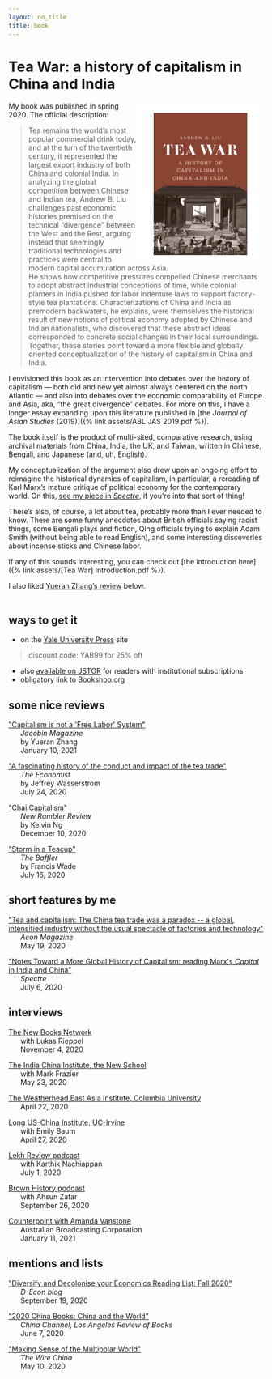 ```yaml
---
layout: no_title
title: book
---
```


# Tea War: a history of capitalism in China and India


<p align="right">
  <a href="https://yalebooks.yale.edu/book/9780300243734/tea-war">
    <img align="right" width="250" src="/assets/Liu cover DESIGN.png"></a></p>

My book was published in spring 2020. The official description:

> Tea remains the world’s most popular commercial drink today, and at the turn of the twentieth century, it represented the largest export industry of both China and colonial India. In analyzing the global competition between Chinese and Indian tea, Andrew B. Liu challenges past economic histories premised on the technical “divergence” between the West and the Rest, arguing instead that seemingly traditional technologies and practices were central to modern capital accumulation across Asia.   
>He shows how competitive pressures compelled Chinese merchants to adopt abstract industrial conceptions of time, while colonial planters in India pushed for labor indenture laws to support factory-style tea plantations. 
>Characterizations of China and India as premodern backwaters, he explains, were themselves the historical result of new notions of political economy adopted by Chinese and Indian nationalists, who discovered that these abstract ideas corresponded to concrete social changes in their local surroundings.   
>Together, these stories point toward a more flexible and globally oriented conceptualization of the history of capitalism in China and India.

I envisioned this book as an intervention into debates over the history of capitalism — both old and new yet almost always centered on the north Atlantic — and also into debates over the economic comparability of Europe and Asia, aka, “the great divergence” debates. For more on this, I have a longer essay expanding upon this literature published in [the *Journal of Asian Studies* (2019)]({% link assets/ABL JAS 2019.pdf %}). 

The book itself is the product of multi-sited, comparative research, using archival materials from China, India, the UK, and Taiwan, written in Chinese, Bengali, and Japanese (and, uh, English). 

My conceptualization of the argument also drew upon an ongoing effort to reimagine the historical dynamics of capitalism, in particular, a rereading of Karl Marx’s mature critique of political economy for the contemporary world. On this, [see my piece in *Spectre*](https://spectrejournal.com/notes-toward-a-more-global-history-of-capitalism/), if you're into that sort of thing! 

There’s also, of course, a lot about tea, probably more than I ever needed to know. There are some funny anecdotes about British officials saying racist things, some Bengali plays and fiction, Qing officials trying to explain Adam Smith (without being able to read English), and some interesting discoveries about incense sticks and Chinese labor.

If any of this sounds interesting, you can check out [the introduction here]({% link assets/[Tea War] Introduction.pdf %}). 

I also liked [Yueran Zhang’s review](https://jacobinmag.com/2021/01/tea-war-book-review-capitalism-china-india) below. 
<br><br>
## ways to get it

* on the [Yale University Press](https://yalebooks.yale.edu/book/9780300243734/tea-war) site
> discount code: YAB99 for 25% off

* also [available on JSTOR](https://www.jstor.org/stable/j.ctvzpv6sm) for readers with institutional subscriptions  
* obligatory link to [Bookshop.org](https://bookshop.org/books/tea-war-a-history-of-capitalism-in-china-and-india/9780300243734?aid=10015)


## some nice reviews
["Capitalism is not a 'Free Labor' System"](https://jacobinmag.com/2021/01/tea-war-book-review-capitalism-china-india)   
&nbsp;&nbsp;&nbsp;&nbsp;&nbsp;&nbsp;*Jacobin Magazine*  
&nbsp;&nbsp;&nbsp;&nbsp;&nbsp;&nbsp;by Yueran Zhang   
&nbsp;&nbsp;&nbsp;&nbsp;&nbsp;&nbsp;January 10, 2021

["A fascinating history of the conduct and impact of the tea trade"](https://www.economist.com/prospero/2020/07/24/a-fascinating-history-of-the-conduct-and-impact-of-the-tea-trade)  
&nbsp;&nbsp;&nbsp;&nbsp;&nbsp;&nbsp;*The Economist*  
&nbsp;&nbsp;&nbsp;&nbsp;&nbsp;&nbsp;by Jeffrey Wasserstrom  
&nbsp;&nbsp;&nbsp;&nbsp;&nbsp;&nbsp;July 24, 2020

["Chai Capitalism"](https://newramblerreview.com/book-reviews/history/chai-capitalism)  
&nbsp;&nbsp;&nbsp;&nbsp;&nbsp;&nbsp;*New Rambler Review*   
&nbsp;&nbsp;&nbsp;&nbsp;&nbsp;&nbsp;by Kelvin Ng  
&nbsp;&nbsp;&nbsp;&nbsp;&nbsp;&nbsp;December 10, 2020

["Storm in a Teacup"](https://thebaffler.com/latest/storm-in-a-teacup-wade)  
&nbsp;&nbsp;&nbsp;&nbsp;&nbsp;&nbsp;*The Baffler*  
&nbsp;&nbsp;&nbsp;&nbsp;&nbsp;&nbsp;by Francis Wade  
&nbsp;&nbsp;&nbsp;&nbsp;&nbsp;&nbsp;July 16, 2020

## short features by me

["Tea and capitalism: The China tea trade was a paradox -- a global, intensified industry without the usual spectacle of factories and technology"](https://aeon.co/essays/the-china-tea-trade-was-a-paradox-of-global-capitalism)  
&nbsp;&nbsp;&nbsp;&nbsp;&nbsp;&nbsp;*Aeon Magazine*  
&nbsp;&nbsp;&nbsp;&nbsp;&nbsp;&nbsp;May 19, 2020

["Notes Toward a More Global History of Capitalism: reading Marx's *Capital* in India and China"](https://spectrejournal.com/notes-toward-a-more-global-history-of-capitalism/)  
&nbsp;&nbsp;&nbsp;&nbsp;&nbsp;&nbsp;*Spectre*   
&nbsp;&nbsp;&nbsp;&nbsp;&nbsp;&nbsp;July 6, 2020

## interviews

[The New Books Network](https://newbooksnetwork.com/andrew-liu-tea-war-a-history-of-capitalism-in-china-and-india-yale-up-2020)  
&nbsp;&nbsp;&nbsp;&nbsp;&nbsp;&nbsp;with Lukas Rieppel  
&nbsp;&nbsp;&nbsp;&nbsp;&nbsp;&nbsp;November 4, 2020

[The India China Institute, the New School](https://www.indiachinainstitute.org/2020/05/23/andrew-b-liu-tea-war-a-history-of-capitalism-in-china-and-india/)  
&nbsp;&nbsp;&nbsp;&nbsp;&nbsp;&nbsp;with Mark Frazier  
&nbsp;&nbsp;&nbsp;&nbsp;&nbsp;&nbsp;May 23, 2020

[The Weatherhead East Asia Institute, Columbia University](https://weai.columbia.edu/weai-author-qa-andrew-lius-tea-war-history-capitalism-china-and-india)  
&nbsp;&nbsp;&nbsp;&nbsp;&nbsp;&nbsp;April 22, 2020

[Long US-China Institute, UC-Irvine](https://youtu.be/frhLorB1wvo)  
&nbsp;&nbsp;&nbsp;&nbsp;&nbsp;&nbsp;with Emily Baum  
&nbsp;&nbsp;&nbsp;&nbsp;&nbsp;&nbsp;April 27, 2020

[Lekh Review podcast](https://lekhreview.com/2020/07/01/andrew-liu-tea-war/)  
&nbsp;&nbsp;&nbsp;&nbsp;&nbsp;&nbsp;with Karthik Nachiappan  
&nbsp;&nbsp;&nbsp;&nbsp;&nbsp;&nbsp;July 1, 2020

[Brown History podcast](https://www.brownhistorypodcast.com/episodes/ep-06-tea-and-capitalism-with-andrew-b-liu)  
&nbsp;&nbsp;&nbsp;&nbsp;&nbsp;&nbsp;with Ahsun Zafar  
&nbsp;&nbsp;&nbsp;&nbsp;&nbsp;&nbsp;September 26, 2020

[Counterpoint with Amanda Vanstone](https://www.abc.net.au/radionational/programs/counterpoint/11-01-20/12992992)  
&nbsp;&nbsp;&nbsp;&nbsp;&nbsp;&nbsp;Australian Broadcasting Corporation  
&nbsp;&nbsp;&nbsp;&nbsp;&nbsp;&nbsp;January 11, 2021
  

## mentions and lists


["Diversify and Decolonise your Economics Reading List: Fall 2020"](https://d-econ.org/diversify-and-decolonise-your-economics-reading-list-fall-2020/)  
&nbsp;&nbsp;&nbsp;&nbsp;&nbsp;&nbsp;*D-Econ blog*  
&nbsp;&nbsp;&nbsp;&nbsp;&nbsp;&nbsp;September 19, 2020

["2020 China Books: China and the World"](https://chinachannel.org/2020/06/07/2020-books-1/)    
&nbsp;&nbsp;&nbsp;&nbsp;&nbsp;&nbsp;*China Channel, Los Angeles Review of Books*  
&nbsp;&nbsp;&nbsp;&nbsp;&nbsp;&nbsp;June 7, 2020


["Making Sense of the Multipolar World"](https://www.thewirechina.com/2020/05/10/making-sense-of-the-multipolar-world/)  
&nbsp;&nbsp;&nbsp;&nbsp;&nbsp;&nbsp;*The Wire China*  
&nbsp;&nbsp;&nbsp;&nbsp;&nbsp;&nbsp;May 10, 2020



